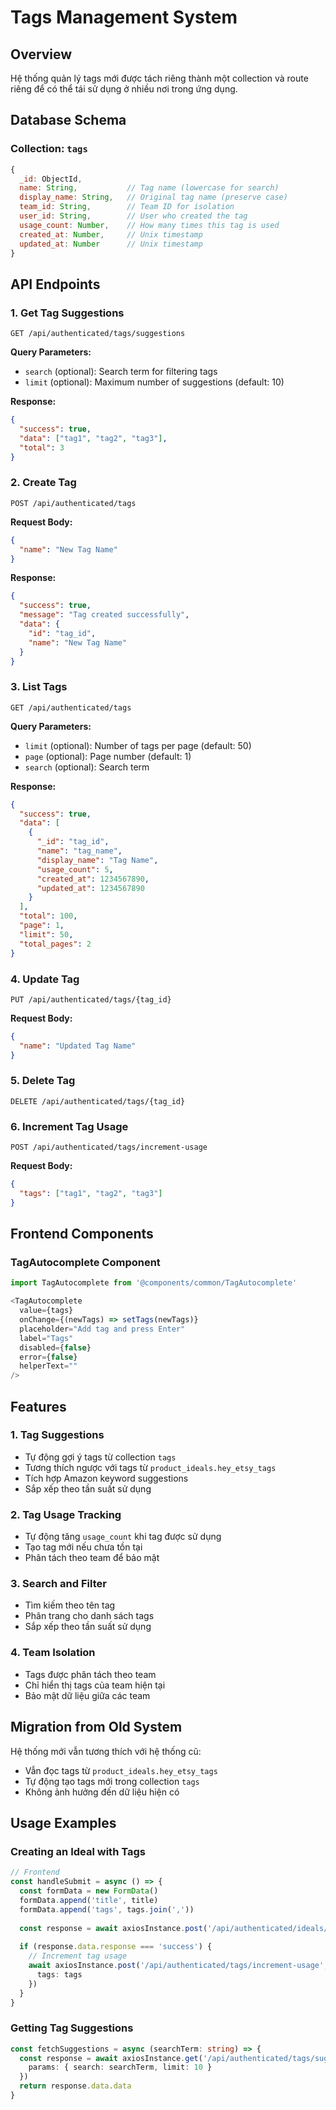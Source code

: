 # Tags Management System

## Overview
Hệ thống quản lý tags mới được tách riêng thành một collection và route riêng để có thể tái sử dụng ở nhiều nơi trong ứng dụng.

## Database Schema

### Collection: `tags`
```javascript
{
  _id: ObjectId,
  name: String,           // Tag name (lowercase for search)
  display_name: String,   // Original tag name (preserve case)
  team_id: String,        // Team ID for isolation
  user_id: String,        // User who created the tag
  usage_count: Number,    // How many times this tag is used
  created_at: Number,     // Unix timestamp
  updated_at: Number      // Unix timestamp
}
```

## API Endpoints

### 1. Get Tag Suggestions
```
GET /api/authenticated/tags/suggestions
```
**Query Parameters:**
- `search` (optional): Search term for filtering tags
- `limit` (optional): Maximum number of suggestions (default: 10)

**Response:**
```json
{
  "success": true,
  "data": ["tag1", "tag2", "tag3"],
  "total": 3
}
```

### 2. Create Tag
```
POST /api/authenticated/tags
```
**Request Body:**
```json
{
  "name": "New Tag Name"
}
```

**Response:**
```json
{
  "success": true,
  "message": "Tag created successfully",
  "data": {
    "id": "tag_id",
    "name": "New Tag Name"
  }
}
```

### 3. List Tags
```
GET /api/authenticated/tags
```
**Query Parameters:**
- `limit` (optional): Number of tags per page (default: 50)
- `page` (optional): Page number (default: 1)
- `search` (optional): Search term

**Response:**
```json
{
  "success": true,
  "data": [
    {
      "_id": "tag_id",
      "name": "tag_name",
      "display_name": "Tag Name",
      "usage_count": 5,
      "created_at": 1234567890,
      "updated_at": 1234567890
    }
  ],
  "total": 100,
  "page": 1,
  "limit": 50,
  "total_pages": 2
}
```

### 4. Update Tag
```
PUT /api/authenticated/tags/{tag_id}
```
**Request Body:**
```json
{
  "name": "Updated Tag Name"
}
```

### 5. Delete Tag
```
DELETE /api/authenticated/tags/{tag_id}
```

### 6. Increment Tag Usage
```
POST /api/authenticated/tags/increment-usage
```
**Request Body:**
```json
{
  "tags": ["tag1", "tag2", "tag3"]
}
```

## Frontend Components

### TagAutocomplete Component
```typescript
import TagAutocomplete from '@components/common/TagAutocomplete'

<TagAutocomplete
  value={tags}
  onChange={(newTags) => setTags(newTags)}
  placeholder="Add tag and press Enter"
  label="Tags"
  disabled={false}
  error={false}
  helperText=""
/>
```

## Features

### 1. Tag Suggestions
- Tự động gợi ý tags từ collection `tags`
- Tương thích ngược với tags từ `product_ideals.hey_etsy_tags`
- Tích hợp Amazon keyword suggestions
- Sắp xếp theo tần suất sử dụng

### 2. Tag Usage Tracking
- Tự động tăng `usage_count` khi tag được sử dụng
- Tạo tag mới nếu chưa tồn tại
- Phân tách theo team để bảo mật

### 3. Search and Filter
- Tìm kiếm theo tên tag
- Phân trang cho danh sách tags
- Sắp xếp theo tần suất sử dụng

### 4. Team Isolation
- Tags được phân tách theo team
- Chỉ hiển thị tags của team hiện tại
- Bảo mật dữ liệu giữa các team

## Migration from Old System

Hệ thống mới vẫn tương thích với hệ thống cũ:
- Vẫn đọc tags từ `product_ideals.hey_etsy_tags`
- Tự động tạo tags mới trong collection `tags`
- Không ảnh hưởng đến dữ liệu hiện có

## Usage Examples

### Creating an Ideal with Tags
```typescript
// Frontend
const handleSubmit = async () => {
  const formData = new FormData()
  formData.append('title', title)
  formData.append('tags', tags.join(','))
  
  const response = await axiosInstance.post('/api/authenticated/ideals/create', formData)
  
  if (response.data.response === 'success') {
    // Increment tag usage
    await axiosInstance.post('/api/authenticated/tags/increment-usage', {
      tags: tags
    })
  }
}
```

### Getting Tag Suggestions
```typescript
const fetchSuggestions = async (searchTerm: string) => {
  const response = await axiosInstance.get('/api/authenticated/tags/suggestions', {
    params: { search: searchTerm, limit: 10 }
  })
  return response.data.data
}
``` 